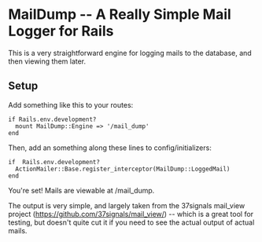 # MailDump -- A Really Simple Mail Logger for Rails #

This is a very straightforward engine for logging mails to the
database, and then viewing them later.


## Setup ##

Add something like this to your routes:

```
if Rails.env.development?
  mount MailDump::Engine => '/mail_dump'
end
```


Then, add an something along these lines to config/initializers:

```
if  Rails.env.development?
  ActionMailer::Base.register_interceptor(MailDump::LoggedMail)
end
```

You're set! Mails are viewable at /mail_dump.

The output is very simple, and largely taken from the 37signals
mail_view project (https://github.com/37signals/mail_view/) -- which
is a great tool for testing, but doesn't quite cut it if you need to
see the actual output of actual mails.





